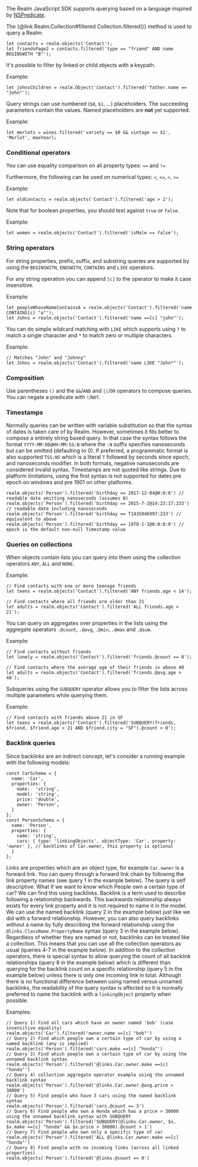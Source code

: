 The Realm JavaScript SDK supports querying based on a language inspired by [NSPredicate](https://realm.io/news/nspredicate-cheatsheet/). 

The {@link Realm.Collection#filtered Collection.filtered()} method is used to query a Realm:

```JS
let contacts = realm.objects('Contact');
let friendsPage2 = contacts.filtered('type == "friend" AND name BEGINSWITH "B"');
```

It's possible to filter by linked or child objects with a keypath.

Example:
```JS
let johnsChildren = realm.Object('Contact').filtered('father.name == "John"');
```

Query strings can use numbered (`$0`, `$1`, ...) placeholders. The succeeding parameters contain the values.
Named placeholders are **not** yet supported.

Example:
```JS
let merlots = wines.filtered('variety == $0 && vintage <= $1', 'Merlot', maxYear);
```


### Conditional operators
You can use equality comparison on all property types: 
`==` and `!=` 

Furthermore, the following can be used on numerical types:
`<`, `<=`, `>`, `>=`

Example:
```JS
let oldContacts = realm.objects('Contact').filtered('age > 2');
```

Note that for boolean properties, you should test against `true` or `false`.

Example:
```JS
let women = realm.objects('Contact').filtered('isMale == false');
```

### String operators
For string properties, prefix, suffix, and substring queries are supported by using the `BEGINSWITH`, `ENDSWITH`, `CONTAINS` and `LIKE` operators.

For any string operation you can append `[c]` to the operator to make it case insensitive.

Example:
```JS
let peopleWhoseNameContainsA = realm.objects('Contact').filtered('name CONTAINS[c] "a"');
let Johns = realm.objects('Contact').filtered('name ==[c] "john"');
```

You can do simple wildcard matching with `LIKE` which supports using `?` to match a single character and `*` to match zero or multiple characters.

Example:
```JS
// Matches "John" and "Johnny"
let Johns = realm.objects('Contact').filtered('name LIKE "John*"');
```

### Composition
Use parentheses `()` and the `&&`/`AND` and `||`/`OR` operators to compose queries. You can negate a predicate with `!`/`NOT`.

### Timestamps

Normally queries can be written with variable substitution so that the syntax of dates is taken care of by Realm. However, sometimes it fits better to compose a entirely string based query. In that case the syntax follows the format `YYYY-MM-DD@HH:MM:SS:N` where the `:N` suffix specifies nanoseconds but can be omitted (defaulting to 0). If preferred, a programmatic format is also supported `TSS:NS` which is a literal `T` followed by seconds since epoch, and nanoseconds modifier. In both formats, negative nanoseconds are considered invalid syntax. Timestamps are not quoted like strings. Due to platform limitations, using the first syntax is not supported for dates pre epoch on windows and pre 1901 on other platforms.

```JS
realm.objects('Person').filtered('birthday == 2017-12-04@0:0:0') // readable date omitting nanoseconds (assumes 0)
realm.objects('Person').filtered('birthday == 2015-7-2@14:23:17:233') // readable date including nanoseconds
realm.objects('Person').filtered('birthday == T1435846997:233') // equivalent to above
realm.objects('Person').filtered('birthday == 1970-1-1@0:0:0:0') // epoch is the default non-null Timestamp value
```

### Queries on collections

When objects contain lists you can query into them using the collection operators `ANY`, `ALL` and `NONE`.

Example:
```JS
// Find contacts with one or more teenage friends
let teens = realm.objects('Contact').filtered('ANY friends.age < 14');

// Find contacts where all friends are older than 21
let adults = realm.objects('Contact').filtered('ALL friends.age > 21');
```

You can query on aggregates over properties in the lists using the aggregate operators `.@count`, `.@avg`, `.@min`, `.@max` and `.@sum`.

Example:
```JS
// Find contacts without friends
let lonely = realm.objects('Contact').filtered('friends.@count == 0');

// Find contacts where the average age of their friends is above 40
let adults = realm.objects('Contact').filtered('friends.@avg.age > 40');
```

Subqueries using the `SUBQUERY` operator allows you to filter the lists across multiple parameters while querying them.

Example:
```JS
// Find contacts with friends above 21 in SF
let teens = realm.objects('Contact').filtered('SUBQUERY(friends, $friend, $friend.age > 21 AND $friend.city = "SF").@count > 0');
```

### Backlink queries

Since backlinks are an indirect concept, let's consider a running example with the following models:

```JS
const CarSchema = {
  name: 'Car',
  properties: {
    make:  'string',
    model: 'string',
    price: 'double',
    owner: 'Person',
  }
};
const PersonSchema = {
  name: 'Person',
  properties: {
    name: 'string',
    cars: { type: 'linkingObjects', objectType: 'Car', property: 'owner' }, // backlinks of Car.owner, this property is optional
  }
};
```

Links are properties which are an object type, for example `Car.owner` is a forward link. You can query through a forward link chain by following the link property names (see query 1 in the example below). The query is self descriptive.
What if we want to know which People own a certain type of car? We can find this using backlinks. Backlink is a term used to describe following a relationship backwards. This backwards relationship always exists for every link property and it is not required to name it in the model. We can use the named backlink (query 2 in the example below) just like we did with a forward relationship. However, you can also query backlinks without a name by fully describing the forward relationship using the ` @links.ClassName.PropertyName` syntax (query 3 in the example below). Regardless of whether they are named or not, backlinks can be treated like a collection. This means that you can use all the collection operators as usual (queries 4-7 in the example below). In addition to the collection operators, there is special syntax to allow querying the count of all backlink relationships (query 8 in the example below) which is different than querying for the backlink count on a specific relationship (query 5 in the example below) unless there is only one incoming link in total. Although there is no functional difference between using named versus unnamed backlinks, the readability of the query syntax is affected so it is normally preferred to name the backlink with a `linkingObject` property when possible.

Examples:
```JS
// Query 1) Find all cars which have an owner named 'bob' (case insensitive equality)
realm.objects('Car').filtered('owner.name ==[c] "bob"')
// Query 2) Find which people own a certain type of car by using a named backlink (any is implied)
realm.objects('Person').filtered('cars.make ==[c] "honda"')
// Query 3) Find which people own a certain type of car by using the unnamed backlink syntax
realm.objects('Person').filtered('@links.Car.owner.make ==[c] "honda"')
// Query 4) collection aggregate operator example using the unnamed backlink syntax
realm.objects('Person').filtered('@links.Car.owner.@avg.price > 30000')
// Query 5) Find people who have 3 cars using the named backlink syntax
realm.objects('Person').filtered('cars.@count == 3')
// Query 6) Find people who own a Honda which has a price > 30000 using the unnamed backlink syntax with SUBQUERY
realm.objects('Person').filtered('SUBQUERY(@links.Car.owner, $x, $x.make ==[c] "honda" && $x.price > 30000).@count > 1')
// Query 7) Find people who own only a specific type of car
realm.objects('Person').filtered('ALL @links.Car.owner.make ==[c] "honda"')
// Query 8) Find people with no incoming links (across all linked properties)
realm.objects('Person').filtered('@links.@count == 0')
```
